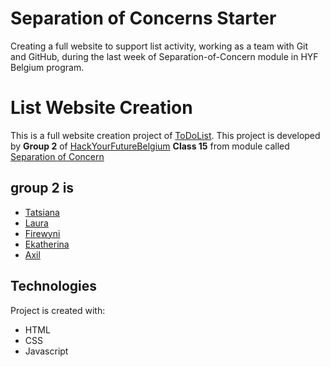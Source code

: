 # Separation of Concerns Starter
Creating a full website to support list activity, working as a team with Git and GitHub, during the last week of Separation-of-Concern module in HYF Belgium program.
#  List Website Creation

This is a full website creation project of [ToDoList](  ). This project is developed by **Group 2** of [HackYourFutureBelgium](https://hackyourfuture.be/) **Class 15** from module called [Separation of Concern]( https://github.com/HackYourFutureBelgium/separation-of-concerns)

## group 2 is

- [Tatsiana](https://github.com/TatsianaRud)
- [Laura](https://github.com/lauraramirez220612)
- [Firewyni](https://github.com/firity)
- [Ekatherina](https://github.com/katsmamina)
- [Axil](https://github.com/bringmetheaxx)

## Technologies

Project is created with:

- HTML
- CSS
- Javascript
  
